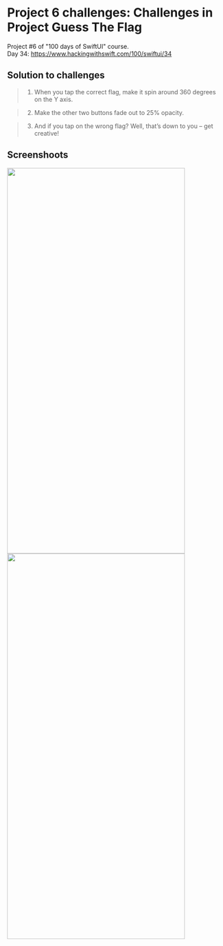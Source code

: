 # Project 6 challenges: Challenges in Project Guess The Flag

Project #6 of "100 days of SwiftUI" course.</br>
Day 34: https://www.hackingwithswift.com/100/swiftui/34

## Solution to challenges

>1. When you tap the correct flag, make it spin around 360 degrees on the Y axis.


>2. Make the other two buttons fade out to 25% opacity.


>3. And if you tap on the wrong flag? Well, that’s down to you – get creative!


## Screenshoots

<img src="screenshots/navigationScreen.png" width="414" height="896"/><img src="screenshots/helloScreen.png" width="414" height="896"/>



